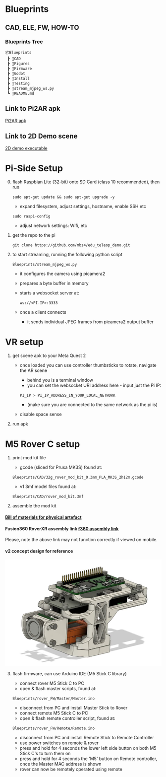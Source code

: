 # Blueprints

## CAD, ELE, FW, HOW-TO

### Blueprints Tree

```
📦Blueprints
 ┣ 📂CAD
 ┣ 📂Figures
 ┣ 📂Firmware
 ┣ 📂Godot
 ┣ 📂Install
 ┣ 📂Testing
 ┣ 📜stream_mjpeg_ws.py
 ┗ 📜README.md
```

## Link to Pi2AR apk

[Pi2AR apk](https://drive.google.com/file/d/1Cv3eQTNefOODzdWp3nt191eAGhhzpHHq/view?usp=sharing)

## Link to 2D Demo scene

[2D demo executable](https://drive.google.com/file/d/1c13HAShO3SVxveQqp23iWH8BzOSoECfB/view?usp=sharing)

# Pi-Side Setup

0. flash Raspbian Lite (32-bit) onto SD Card (class 10 recommended), then run

    `sudo apt-get update && sudo apt-get upgrade -y`

    - expand filesystem, adjust settings, hostname, enable SSH etc
    
    `sudo raspi-config`
    
    - adjust network settings: Wifi, etc

1. get the repo to the pi

    `git clone https://github.com/mbz4/edu_teleop_demo.git`

2. to start streaming, running the following python script 

    `Blueprints/stream_mjpeg_ws.py`

    - it configures the camera using picamera2
    - prepares a byte buffer in memory
    - starts a websocket server at:

        `ws://<PI-IP>:3333`
    
    - once a client connects
        
        - it sends individual JPEG frames from picamera2 output buffer

# VR setup

1. get scene apk to your Meta Quest 2

    - once loaded you can use controller thumbsticks to rotate, navigate the AR scene
        - behind you is a terminal window
        - you can set the websocket URI address here - input just the Pi IP:

        `PI_IP > PI_IP_ADDRESS_IN_YOUR_LOCAL_NETWORK`

        - (make sure you are connected to the same network as the pi is)
    - disable space sense
    
2. run apk

# M5 Rover C setup

1. print mod kit file 

    - gcode (sliced for Prusa MK3S) found at:

    `Blueprints/CAD/32g_rover_mod_kit_0.3mm_PLA_MK3S_2h12m.gcode` 

    - v1 3mf model files found at:

    `Blueprints/CAD/rover_mod_kit.3mf`

2. assemble the mod kit
 
#### [Bill of materials for physical artefact](./CAD/README.md)

#### Fusion360 RoverXR assembly link [f360 assembly link](https://a360.co/4158f0r)

Please, note the above link may not function correctly if viewed on mobile.

#### v2 concept design for reference

![Assembled v2 with screws](./CAD/v2_w_screws.png)

3. flash firmware, can use Arduino IDE (M5 Stick C library)

    - connect rover M5 Stick C to PC
    - open & flash master scripts, found at:

    `Blueprints/rover_FW/Master/Master.ino`

    - disconnect from PC and install Master Stick to Rover
    - connect remote M5 Stick C to PC
    - open & flash remote controller script, found at:

    `Blueprints/rover_FW/Remote/Remote.ino`

    - disconnect from PC and install Remote Stick to Remote Controller
    - use power switches on remote & rover
    - press and hold for 4 seconds the lower left side button on both M5 Stick C's to turn them on
    - press and hold for 4 seconds the 'M5' button on Remote controller, once the Master MAC address is shown
    - rover can now be remotely operated using remote
